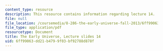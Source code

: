 ```yaml
---
content_type: resource
description: This resource contains information regarding lecture 14.
file: null
file_location: /coursemedia/8-286-the-early-universe-fall-2013/6ff99063dd21b4799f03bf92788d878f_MIT8_286F13_lec14.pdf
file_type: application/pdf
resourcetype: Document
title: The Early Universe, Lecture slides 14
uid: 6ff99063-dd21-b479-9f03-bf92788d878f
---
```

